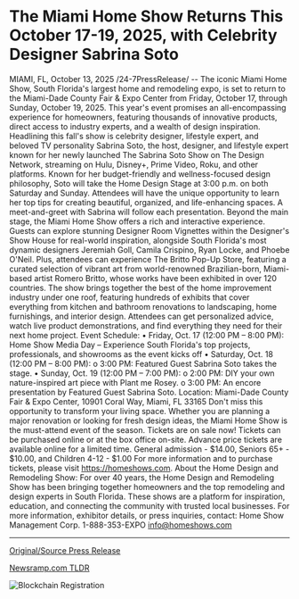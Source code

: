# The Miami Home Show Returns This October 17-19, 2025, with Celebrity Designer Sabrina Soto

MIAMI, FL, October 13, 2025 /24-7PressRelease/ -- The iconic Miami Home Show, South Florida's largest home and remodeling expo, is set to return to the Miami-Dade County Fair & Expo Center from Friday, October 17, through Sunday, October 19, 2025. This year's event promises an all-encompassing experience for homeowners, featuring thousands of innovative products, direct access to industry experts, and a wealth of design inspiration.  Headlining this fall's show is celebrity designer, lifestyle expert, and beloved TV personality Sabrina Soto, the host, designer, and lifestyle expert known for her newly launched The Sabrina Soto Show on The Design Network, streaming on Hulu, Disney+, Prime Video, Roku, and other platforms.  Known for her budget-friendly and wellness-focused design philosophy, Soto will take the Home Design Stage at 3:00 p.m. on both Saturday and Sunday. Attendees will have the unique opportunity to learn her top tips for creating beautiful, organized, and life-enhancing spaces. A meet-and-greet with Sabrina will follow each presentation.  Beyond the main stage, the Miami Home Show offers a rich and interactive experience. Guests can explore stunning Designer Room Vignettes within the Designer's Show House for real-world inspiration, alongside South Florida's most dynamic designers Jeremiah Goll, Camila Crispino, Ryan Locke, and Phoebe O'Neil. Plus, attendees can experience The Britto Pop-Up Store, featuring a curated selection of vibrant art from world-renowned Brazilian-born, Miami-based artist Romero Britto, whose works have been exhibited in over 120 countries.  The show brings together the best of the home improvement industry under one roof, featuring hundreds of exhibits that cover everything from kitchen and bathroom renovations to landscaping, home furnishings, and interior design. Attendees can get personalized advice, watch live product demonstrations, and find everything they need for their next home project.  Event Schedule: • Friday, Oct. 17 (12:00 PM – 8:00 PM): Home Show Media Day – Experience South Florida's top projects, professionals, and showrooms as the event kicks off • Saturday, Oct. 18 (12:00 PM – 8:00 PM):  o 3:00 PM: Featured Guest Sabrina Soto takes the stage. • Sunday, Oct. 19 (12:00 PM – 7:00 PM): o 2:00 PM: DIY your own nature-inspired art piece with Plant me Rosey. o 3:00 PM: An encore presentation by Featured Guest Sabrina Soto.  Location: Miami-Dade County Fair & Expo Center, 10901 Coral Way, Miami, FL 33165  Don't miss this opportunity to transform your living space. Whether you are planning a major renovation or looking for fresh design ideas, the Miami Home Show is the must-attend event of the season.  Tickets are on sale now! Tickets can be purchased online or at the box office on-site. Advance price tickets are available online for a limited time. General admission - $14.00, Seniors 65+ - $10.00, and Children 4-12 - $1.00  For more information and to purchase tickets, please visit https://homeshows.com.  About the Home Design and Remodeling Show: For over 40 years, the Home Design and Remodeling Show has been bringing together homeowners and the top remodeling and design experts in South Florida. These shows are a platform for inspiration, education, and connecting the community with trusted local businesses.  For more information, exhibitor details, or press inquiries, contact: Home Show Management Corp. 1-888-353-EXPO info@homeshows.com 

---

[Original/Source Press Release](https://www.24-7pressrelease.com/press-release/527625/the-miami-home-show-returns-this-october-17-19-2025-with-celebrity-designer-sabrina-soto)
                    

[Newsramp.com TLDR](https://newsramp.com/curated-news/miami-home-show-returns-with-sabrina-soto-headlining-design-extravaganza/4c0e3035d5d4f0a588e5374b17c964f4) 

 

 



![Blockchain Registration](https://cdn.newsramp.app/24-7PressRelease/qrcode/2510/13/smogxftd.webp)